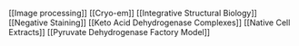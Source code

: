 [[Image processing]]
[[Cryo-em]]
[[Integrative Structural Biology]]
[[Negative Staining]]
[[Keto Acid Dehydrogenase Complexes]]
[[Native Cell Extracts]]
[[Pyruvate Dehydrogenase Factory Model]]
